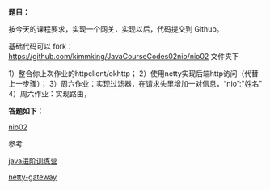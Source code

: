 **题目：**

按今天的课程要求，实现一个网关，实现以后，代码提交到 Github。

基础代码可以 fork：https://github.com/kimmking/JavaCourseCodes02nio/nio02 文件夹下  

1）整合你上次作业的httpclient/okhttp；
2）使用netty实现后端http访问（代替上一步骤）；
3）周六作业：实现过滤器，在请求头里增加一对信息，“nio”:"姓名"
4）周六作业：实现路由， 

**答题如下**：

[nio02](https://github.com/Rookie45/JAVA-000/tree/main/Week_03/nio02)



参考

[java进阶训练营](https://u.geekbang.org/subject/java/1000579?utm_source=u_list_web&utm_medium=u_list_web&utm_term=u_list_web)

[netty-gateway](https://github.com/pjmike/netty-gateway)